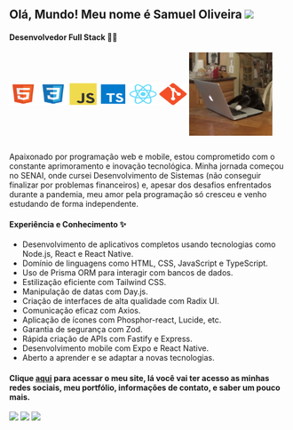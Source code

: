 ## Olá, Mundo! Meu nome é Samuel Oliveira <img src="https://media.giphy.com/media/hvRJCLFzcasrR4ia7z/giphy.gif" width="35">

#### Desenvolvedor Full Stack 👨‍💻

<div style="display: inline_block">
  <img align="center" alt="Sam-html" height="40" width="50" src="https://raw.githubusercontent.com/Samuelloliiveira/Samuelloliiveira/9a7b746342b95d9e1b19fc1c62badd4f950c91cc/image/html_icon.svg">
  <img align="center" alt="Sam-css" height="40" width="50" src="https://raw.githubusercontent.com/Samuelloliiveira/Samuelloliiveira/9a7b746342b95d9e1b19fc1c62badd4f950c91cc/image/css_icon.svg">
  <img align="center" alt="Sam-javascript" height="40" width="50" src="https://raw.githubusercontent.com/Samuelloliiveira/Samuelloliiveira/9a7b746342b95d9e1b19fc1c62badd4f950c91cc/image/javascript_icon.svg">
  <img align="center" alt="Sam-typescript" height="40" width="50" src="https://raw.githubusercontent.com/Samuelloliiveira/Samuelloliiveira/9a7b746342b95d9e1b19fc1c62badd4f950c91cc/image/typescript_icon.svg">
  <img align="center" alt="Sam-react" height="40" width="50" src="https://raw.githubusercontent.com/Samuelloliiveira/Samuelloliiveira/765808c8a386da73d951b1d6296de92aa8645ad9/image/react_icon.svg">
  <img align="center" alt="Sam-git" height="40" width="50" src="https://raw.githubusercontent.com/Samuelloliiveira/Samuelloliiveira/9a7b746342b95d9e1b19fc1c62badd4f950c91cc/image/git_icon.svg">
  
  <img align="center" height="150" width="auto"  src="https://github.com/Samuelloliiveira/Samuelloliiveira/blob/master/image/gato-digitando.gif?raw=true" alt="GIF">
</div>

##

Apaixonado por programação web e mobile, estou comprometido com o constante aprimoramento e inovação tecnológica. Minha jornada começou no SENAI, onde cursei Desenvolvimento de Sistemas (não conseguir finalizar por problemas financeiros) e, apesar dos desafios enfrentados durante a pandemia, meu amor pela programação só cresceu e venho estudando de forma independente.

#### Experiência e Conhecimento ✨

* Desenvolvimento de aplicativos completos usando tecnologias como Node.js, React e React Native.
* Domínio de linguagens como HTML, CSS, JavaScript e TypeScript.
* Uso de Prisma ORM para interagir com bancos de dados.
* Estilização eficiente com Tailwind CSS.
* Manipulação de datas com Day.js.
* Criação de interfaces de alta qualidade com Radix UI.
* Comunicação eficaz com Axios.
* Aplicação de ícones com Phosphor-react, Lucide, etc.
* Garantia de segurança com Zod.
* Rápida criação de APIs com Fastify e Express.
* Desenvolvimento mobile com Expo e React Native.
* Aberto a aprender e se adaptar a novas tecnologias.

#### Clique <a href="https://portfolio-samuel.vercel.app/" target="_blank">aqui</a> para acessar o meu site, lá você vai ter acesso as minhas redes sociais, meu portfólio, informações de contato, e saber um pouco mais.

  <div>
   <a href = "mailto:samuelcontatodev@gmail.com"><img src="https://img.shields.io/badge/Gmail-D14836?style=for-the-badge&logo=gmail&logoColor=white" target="_blank"></a>
  <a href="https://www.linkedin.com/in/samuel-oliveira-9609571b3/" target="_blank"><img src="https://img.shields.io/badge/-LinkedIn-%230077B5?style=for-the-badge&logo=linkedin&logoColor=white" target="_blank"></a>
  <a href="https://www.instagram.com/samuelloliiveira42/" target="_blank"><img src="https://img.shields.io/badge/-Instagram-%23E4405F?style=for-the-badge&logo=instagram&logoColor=white" target="_blank"></a>
  </div>
